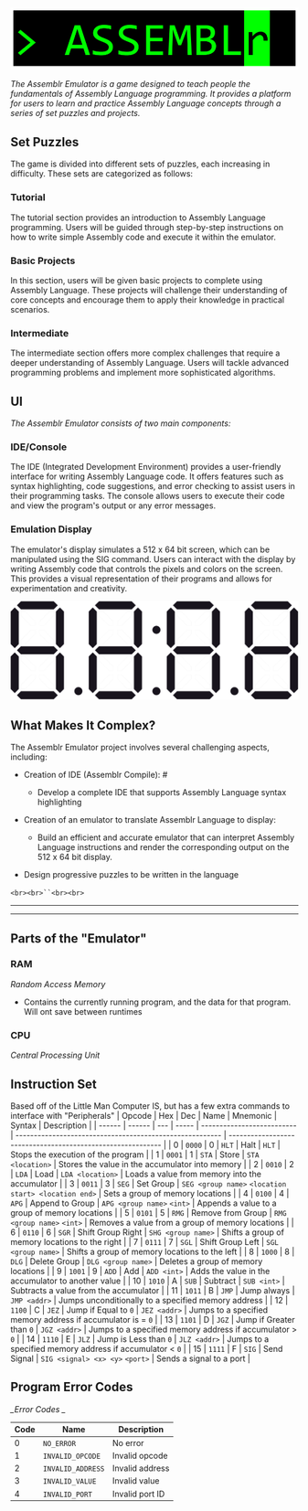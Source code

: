 <img src="src\assests\Assemblr Logo.png" alt="Assemblr Logo"/>

_The Assemblr Emulator is a game designed to teach people the fundamentals of Assembly Language programming. It provides a platform for users to learn and practice Assembly Language concepts through a series of set puzzles and projects._

## Set Puzzles

The game is divided into different sets of puzzles, each increasing in difficulty. These sets are categorized as follows:

### Tutorial

The tutorial section provides an introduction to Assembly Language programming. Users will be guided through step-by-step instructions on how to write simple Assembly code and execute it within the emulator.

### Basic Projects

In this section, users will be given basic projects to complete using Assembly Language. These projects will challenge their understanding of core concepts and encourage them to apply their knowledge in practical scenarios.

### Intermediate

The intermediate section offers more complex challenges that require a deeper understanding of Assembly Language. Users will tackle advanced programming problems and implement more sophisticated algorithms.

## UI

_The Assemblr Emulator consists of two main components:_

### IDE/Console

The IDE (Integrated Development Environment) provides a user-friendly interface for writing Assembly Language code. It offers features such as syntax highlighting, code suggestions, and error checking to assist users in their programming tasks. The console allows users to execute their code and view the program's output or any error messages.

### Emulation Display

The emulator's display simulates a 512 x 64 bit screen, which can be manipulated using the SIG command. Users can interact with the display by writing Assembly code that controls the pixels and colors on the screen. This provides a visual representation of their programs and allows for experimentation and creativity.

![Emulation Display](https://raw.githubusercontent.com/joshua-cotugno/Assemblr/main/README-resources/display.svg)

## What Makes It Complex?

The Assemblr Emulator project involves several challenging aspects, including:

- Creation of IDE (Assemblr Compile): #

  - Develop a complete IDE that supports Assembly Language syntax highlighting
- Creation of an emulator to translate Assemblr Language to display:

  - Build an efficient and accurate emulator that can interpret Assembly Language instructions and render the corresponding output on the 512 x 64 bit display.
- Design progressive puzzles to be written in the language

`<br><br>``<br><br>`

---

---

## Parts of the "Emulator"

### RAM

*_Random Access Memory_*

- Contains the currently running program, and the data for that program. Will ont save between runtimes

### CPU

*_Central Processing Unit_*

## Instruction Set

Based off of the Little Man Computer IS, but has a few extra commands to interface with "Peripherals"
| Opcode | Hex    | Dec | Name  | Mnemonic                   | Syntax                                                   | Description                                                 |
| ------ | ------ | --- | ----- | -------------------------- | -------------------------------------------------------- | ----------------------------------------------------------- |
| 0      | `0000` |  0  | `HLT` | Halt                       | `HLT`                                                    | Stops the execution of the program                          |
| 1      | `0001` |  1  | `STA` | Store                      | `STA <location>`                                         | Stores the value in the accumulator into memory             |
| 2      | `0010` |  2  | `LDA` | Load                       | `LDA <location>`                                         | Loads a value from memory into the accumulator              |
| 3      | `0011` |  3  | `SEG` | Set Group                  | `SEG <group name>` `<location start> <location end>`     | Sets a group of memory locations                            |
| 4      | `0100` |  4  | `APG` | Append to Group            | `APG <group name>` `<int>`                               | Appends a value to a group of memory locations              |
| 5      | `0101` |  5  | `RMG` | Remove from Group          | `RMG <group name>` `<int>`                               | Removes a value from a group of memory locations            |
| 6      | `0110` |  6  | `SGR` | Shift Group Right          | `SHG <group name>`                                       | Shifts a group of memory locations to the right             |
| 7      | `0111` |  7  | `SGL` | Shift Group Left           | `SGL <group name>`                                       | Shifts a group of memory locations to the left              |
| 8      | `1000` |  8  | `DLG` | Delete Group               | `DLG <group name>`                                       | Deletes a group of memory locations                         |
| 9      | `1001` |  9  | `ADD` | Add                        | `ADD <int>`                                              | Adds the value in the accumulator to another value          |
| 10     | `1010` |  A  | `SUB` | Subtract                   | `SUB <int>`                                              | Subtracts a value from the accumulator                      |
| 11     | `1011` |  B  | `JMP` | Jump always                | `JMP <addr>`                                             | Jumps unconditionally to a specified memory address         |
| 12     | `1100` |  C  | `JEZ` | Jump if Equal to `0`       | `JEZ <addr>`                                             | Jumps to a specified memory address if accumulator is = `0` |
| 13     | `1101` |  D  | `JGZ` | Jump if Greater than `0`   | `JGZ <addr>`                                             | Jumps to a specified memory address if accumulator > `0`    |
| 14     | `1110` |  E  | `JLZ` | Jump is Less than `0`      | `JLZ <addr>`                                             | Jumps to a specified memory address if accumulator < `0`    |
| 15     | `1111` |  F  | `SIG` | Send Signal                | `SIG <signal> <x> <y>` `<port>`                          | Sends a signal to a port                                    |

## Program Error Codes
*_Error Codes _*

| Code | Name | Description |
| ---- | ---- | ----------- |
| 0 | `NO_ERROR` | No error |
| 1 | `INVALID_OPCODE` | Invalid opcode |
| 2 | `INVALID_ADDRESS` | Invalid address |
| 3 | `INVALID_VALUE` | Invalid value |
| 4 | `INVALID_PORT` | Invalid port ID |
